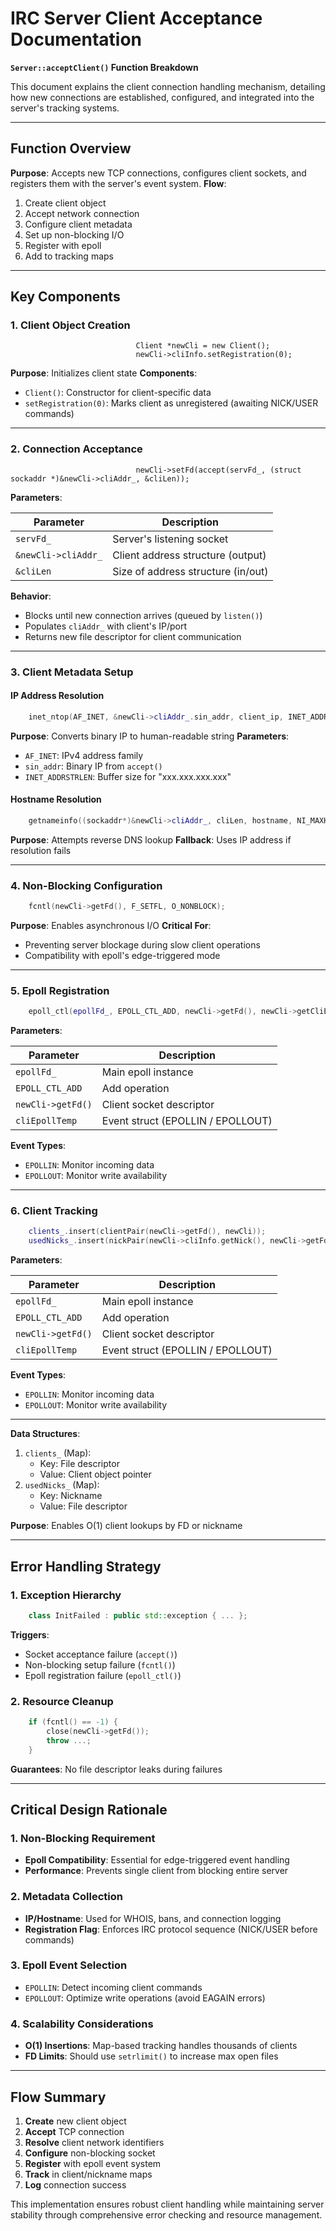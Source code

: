 # IRC Server Client Acceptance Documentation

**`Server::acceptClient()` Function Breakdown**

This document explains the client connection handling mechanism, detailing how new connections are established, configured, and integrated into the server's tracking systems.

---

## Function Overview

**Purpose**: Accepts new TCP connections, configures client sockets, and registers them with the server's event system.
**Flow**:

1. Create client object
2. Accept network connection
3. Configure client metadata
4. Set up non-blocking I/O
5. Register with epoll
6. Add to tracking maps

---

## Key Components

### 1. **Client Object Creation**

```
                            Client *newCli = new Client();
                            newCli->cliInfo.setRegistration(0);
```

**Purpose**: Initializes client state
**Components**:

- `Client()`: Constructor for client-specific data
- `setRegistration(0)`: Marks client as unregistered (awaiting NICK/USER commands)

---

### 2. **Connection Acceptance**

```
                            newCli->setFd(accept(servFd_, (struct sockaddr *)&newCli->cliAddr_, &cliLen));
```

**Parameters**:

| Parameter           | Description                        |
|---------------------|------------------------------------|
| `servFd_`           | Server's listening socket          |
| `&newCli->cliAddr_` | Client address structure (output)  |
| `&cliLen`           | Size of address structure (in/out) |

**Behavior**:

- Blocks until new connection arrives (queued by `listen()`)
- Populates `cliAddr_` with client's IP/port
- Returns new file descriptor for client communication

---

### 3. **Client Metadata Setup**

#### **IP Address Resolution**

```cpp
	inet_ntop(AF_INET, &newCli->cliAddr_.sin_addr, client_ip, INET_ADDRSTRLEN);
```

**Purpose**: Converts binary IP to human-readable string
**Parameters**:

- `AF_INET`: IPv4 address family
- `sin_addr`: Binary IP from `accept()`
- `INET_ADDRSTRLEN`: Buffer size for "xxx.xxx.xxx.xxx"

#### **Hostname Resolution**

```cpp
	getnameinfo((sockaddr*)&newCli->cliAddr_, cliLen, hostname, NI_MAXHOST, NULL, 0, 0);
```

**Purpose**: Attempts reverse DNS lookup
**Fallback**: Uses IP address if resolution fails

---

### 4. **Non-Blocking Configuration**

```cpp
	fcntl(newCli->getFd(), F_SETFL, O_NONBLOCK);
```

**Purpose**: Enables asynchronous I/O
**Critical For**:

- Preventing server blockage during slow client operations
- Compatibility with epoll's edge-triggered mode

---

### 5. **Epoll Registration**

```cpp
	epoll_ctl(epollFd_, EPOLL_CTL_ADD, newCli->getFd(), newCli->getCliEpoll());
```

**Parameters**:

| Parameter         | Description                       |
|-------------------|-----------------------------------|
| `epollFd_`        | Main epoll instance               |
| `EPOLL_CTL_ADD`   | Add operation                     |
| `newCli->getFd()` | Client socket descriptor          |
| `cliEpollTemp`    | Event struct (EPOLLIN / EPOLLOUT) |

**Event Types**:

- `EPOLLIN`: Monitor incoming data
- `EPOLLOUT`: Monitor write availability

---

### 6. **Client Tracking**

```cpp
	clients_.insert(clientPair(newCli->getFd(), newCli));
	usedNicks_.insert(nickPair(newCli->cliInfo.getNick(), newCli->getFd()));
```

**Parameters**:

| Parameter         | Description                       |
|-------------------|-----------------------------------|
| `epollFd_`        | Main epoll instance               |
| `EPOLL_CTL_ADD`   | Add operation                     |
| `newCli->getFd()` | Client socket descriptor          |
| `cliEpollTemp`    | Event struct (EPOLLIN / EPOLLOUT) |

**Event Types**:

- `EPOLLIN`: Monitor incoming data
- `EPOLLOUT`: Monitor write availability

---

**Data Structures**:

1. `clients_` (Map):
   - Key: File descriptor
   - Value: Client object pointer
2. `usedNicks_` (Map):
   - Key: Nickname
   - Value: File descriptor

**Purpose**: Enables O(1) client lookups by FD or nickname

---

## Error Handling Strategy

### 1. **Exception Hierarchy**

```cpp
	class InitFailed : public std::exception { ... };
```

**Triggers**:

- Socket acceptance failure (`accept()`)
- Non-blocking setup failure (`fcntl()`)
- Epoll registration failure (`epoll_ctl()`)

### 2. **Resource Cleanup**

```cpp
	if (fcntl() == -1) {
		close(newCli->getFd());
		throw ...;
	}
```

**Guarantees**: No file descriptor leaks during failures

---

## Critical Design Rationale

### 1. **Non-Blocking Requirement**

- **Epoll Compatibility**: Essential for edge-triggered event handling
- **Performance**: Prevents single client from blocking entire server

### 2. **Metadata Collection**

- **IP/Hostname**: Used for WHOIS, bans, and connection logging
- **Registration Flag**: Enforces IRC protocol sequence (NICK/USER before commands)

### 3. **Epoll Event Selection**

- `EPOLLIN`: Detect incoming client commands
- `EPOLLOUT`: Optimize write operations (avoid EAGAIN errors)

### 4. **Scalability Considerations**

- **O(1) Insertions**: Map-based tracking handles thousands of clients
- **FD Limits**: Should use `setrlimit()` to increase max open files

---

## Flow Summary

1. **Create** new client object
2. **Accept** TCP connection
3. **Resolve** client network identifiers
4. **Configure** non-blocking socket
5. **Register** with epoll event system
6. **Track** in client/nickname maps
7. **Log** connection success

This implementation ensures robust client handling while maintaining server stability through comprehensive error checking and resource management.
